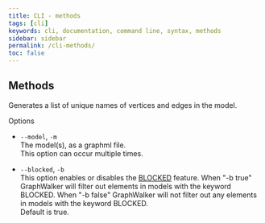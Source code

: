 ```yaml
---
title: CLI - methods
tags: [cli]
keywords: cli, documentation, command line, syntax, methods
sidebar: sidebar
permalink: /cli-methods/
toc: false
---
```



## Methods

Generates a list of unique names of vertices and edges in the model.

Options

* `--model`, `-m` <br>
The model(s), as a graphml file.<br>
This option can occur multiple times.

* `--blocked`, `-b`<br>
This option enables or disables the [BLOCKED](/yed_model_syntax#keywords) feature. When "-b true" GraphWalker will filter out elements in models with the keyword BLOCKED. When "-b false" GraphWalker will not filter out any elements in models with the keyword BLOCKED. <br>
Default is true.
